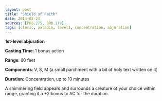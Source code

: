 ```yaml
---
layout: post
title: "Shield of Faith"
date: 2014-08-24
sources: [PHB.275, SRD.179]
tags: [cleric, paladin, level1, concentration, abjuration]
---
```


**1st-level abjuration**

**Casting Time**: 1 bonus action

**Range**: 60 feet

**Components**: V, S, M (a small parchment with a bit of holy text written on it)

**Duration**: Concentration, up to 10 minutes

A shimmering field appears and surrounds a creature of your choice within range, granting it a +2 bonus to AC for the duration.

